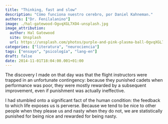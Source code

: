 ```yaml
---
title: "Thinking, fast and slow"
description: "Cómo funciona nuestro cerebro, por Daniel Kahneman."
authors: ["Dr. Fenilalanino"]
image: ./hal-gatewood-OgvqXGL7XO4-unsplash.jpg
image_attribution:
  author: Hal Gatewood
  site: Unsplash
  url: https://unsplash.com/photos/purple-and-pink-plasma-ball-OgvqXGL7XO4
categories: ["literatura", "neurociencia"]
tags: ["ensayo", "psicología", "lang-en"]
draft: false
date: 2014-11-01T18:04:00.001+01:00
---
```


The discovery I made on that day was that the flight instructors were trapped in an unfortunate contingency: because they punished cadets when performance was poor, they were mostly rewarded by a subsequent improvement, even if punishment was actually ineffective.

I had stumbled onto a significant fact of the human condition: the feedback to which life exposes us is perverse. Because we tend to be nice to other people when they please us and nasty when they do not, we are statistically punished for being nice and rewarded for being nasty.
